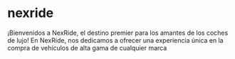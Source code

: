 # nexride
¡Bienvenidos a NexRide, el destino premier para los amantes de los coches de lujo! En NexRide, nos dedicamos a ofrecer una experiencia única en la compra de vehículos de alta gama de cualquier marca

